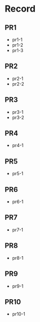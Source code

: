 # Record

## PR1

* pr1-1
* pr1-2
* pr1-3

## PR2

* pr2-1
* pr2-2

## PR3

* pr3-1
* pr3-2

## PR4

* pr4-1

## PR5

* pr5-1

## PR6

* pr6-1

## PR7

* pr7-1

## PR8

* pr8-1

## PR9

* pr9-1

## PR10

* pr10-1
